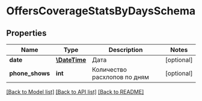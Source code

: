 # OffersCoverageStatsByDaysSchema

## Properties
Name | Type | Description | Notes
------------ | ------------- | ------------- | -------------
**date** | [**\DateTime**](\DateTime.md) | Дата | [optional] 
**phone_shows** | **int** | Количество расхлопов по дням | [optional] 

[[Back to Model list]](../README.md#documentation-for-models) [[Back to API list]](../README.md#documentation-for-api-endpoints) [[Back to README]](../README.md)


